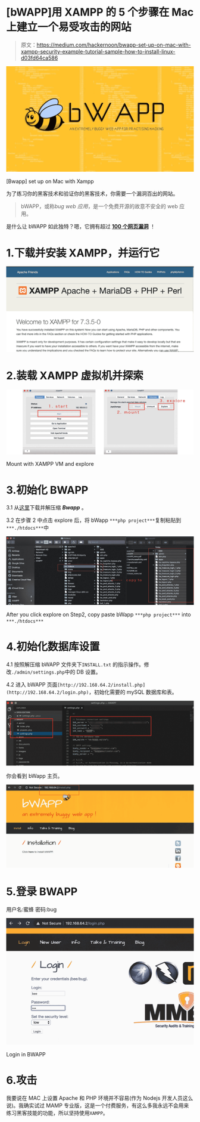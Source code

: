 # [bWAPP]用 XAMPP 的 5 个步骤在 Mac 上建立一个易受攻击的网站

> 原文：<https://medium.com/hackernoon/bwapp-set-up-on-mac-with-xampp-security-example-tutorial-sample-how-to-install-linux-d03fd64ca586>

![](img/487c9eb9cafcf2c5ac6d3357484c0825.png)

[Bwapp] set up on Mac with Xampp

为了练习你的黑客技术和验证你的黑客技术，你需要一个漏洞百出的网站。

> bWAPP，或称*bug web 应用*，是一个免费开源的故意不安全的 web 应用。

是什么让 bWAPP 如此独特？嗯，它拥有超过 [**100 个网页漏洞**](http://www.mmebvba.com/sites/default/files/downloads/vulnerabilities.txt) ！

# 1.下载并安装 XAMPP，并运行它

![](img/2417fafbaa6bae065a499899dce99af2.png)

# 2.装载 XAMPP 虚拟机并探索

![](img/54b0d37a7f8035fea5dd8cb01633db24.png)

Mount with XAMPP VM and explore

# 3.初始化 BWAPP

3.1 从[这里](https://sourceforge.net/projects/bwapp/files/bWAPP/)下载并解压缩 ***Bwapp*** 。

3.2 在步骤 2 中点击 explore 后，将 bWapp `***php project***`复制粘贴到`***./htdocs***`中

![](img/bfa4338e9395292e25891eb06478e57b.png)

After you click explore on Step2, copy paste bWapp `***php project***` into `***./htdocs***`

# 4.初始化数据库设置

4.1 按照解压缩 bWAPP 文件夹下`INSTALL.txt` 的指示操作。修改`./admin/settings.php`中的 DB 设置。

4.2 进入 bWAPP 页面`[http://192.168.64.2/install.php](http://192.168.64.2/login.php)`，初始化需要的 mySQL 数据库和表。

![](img/8cfc47a4ee492a9cbd0ef95ceecfb6cd.png)

你会看到 bWapp 主页。

![](img/269d86d52f29d8a5cc43bc39a00b0b50.png)

# 5.登录 BWAPP

用户名:蜜蜂
密码:bug

![](img/f1f13bf4b9629571edb6a21646e4ccd9.png)

Login in BWAPP

# 6.攻击

我要说在 MAC 上设置 Apache 和 PHP 环境并不容易(作为 Nodejs 开发人员这么说)。我确实试过 MAMP 专业版，这是一个付费服务，有这么多我永远不会用来练习黑客技能的功能，所以坚持使用`XAMPP`。